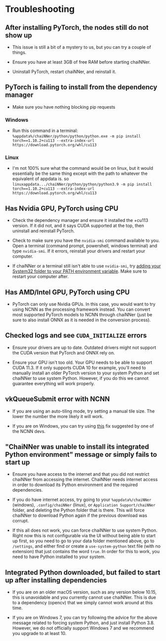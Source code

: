 # Troubleshooting

## After installing PyTorch, the nodes still do not show up

- This issue is still a bit of a mystery to us, but you can try a couple of things.

- Ensure you have at least 3GB of free RAM before starting chaiNNer.

- Uninstall PyTorch, restart chaiNNer, and reinstall it.

## PyTorch is failing to install from the dependency manager

- Make sure you have nothing blocking pip requests

### Windows

- Run this command in a terminal: `%appdata%/chaiNNer/python/python/python.exe -m pip install torch==1.10.2+cu113 --extra-index-url https://download.pytorch.org/whl/cu113`

### Linux

- I'm not 100% sure what the command would be on linux, but it would essentially be the same thing except with the path to whatever the equivalent of appdata is. so `linuxappdata.../chaiNNer/python/python/python3.9 -m pip install torch==1.10.2+cu113 --extra-index-url https://download.pytorch.org/whl/cu113`

## Has Nvidia GPU, PyTorch using CPU

- Check the dependency manager and ensure it installed the +cu113 version. If it did not, and it says CUDA supported at the top, then uninstall and reinstall PyTorch.

- Check to make sure you have the `nvidia-smi` command available to you. Open a terminal (command prompt, powershell, windows terminal) and type `nvidia-smi`. If it errors, reinstall your drivers and restart your computer.

- If chaiNNer or a terminal still isn't able to use `nvidia-smi`, try [adding your System32 folder to your PATH environment variable](https://www.computerhope.com/issues/ch000549.htm). Make sure to restart your computer after.

## Has AMD/Intel GPU, PyTorch using CPU

- PyTorch can only use Nvidia GPUs. In this case, you would want to try using NCNN as the processing framework instead. You can convert most supported PyTorch models to NCNN through chaiNNer (just be sure to also install ONNX as it is needed in the conversion process).

## Checked logs and see `CUDA_INITIALIZE` errors

- Ensure your drivers are up to date. Outdated drivers might not support the CUDA version that PyTorch and ONNX rely on.

- Ensure your GPU isn't too old. Your GPU needs to be able to support CUDA 11.3. If it only supports CUDA 10 for example, you'll need to manually install an older PyTorch version to your system Python and set chaiNNer to use system Python. However, if you do this we cannot guarantee everything will work properly.

## vkQueueSubmit error with NCNN

- If you are using an auto-tiling mode, try setting a manual tile size. The lower the number the more likely it will work.

- If you are on Windows, you can try using [this](https://github.com/chaiNNer-org/chaiNNer/issues/913#issuecomment-1247849063) fix suggested by one of the NCNN devs.

## "ChaiNNer was unable to install its integrated Python environment" message or simply fails to start up

- Ensure you have access to the internet and that you did not restrict chaiNNer from accessing the internet. ChaiNNer needs internet access in order to download its Python environment and the required dependencies.

- If you do have internet access, try going to your `%appdata%/chaiNNer` (windows), `.config/chaiNNer` (linux), or `Application Support/chaiNNer` folder, and deleting the Python folder that is there. This will force chaiNNer to download Python again if the previous download was corrupt.

- If this all does not work, you can force chaiNNer to use system Python. Right now this is not configurable via the UI without being able to start up first, so you need to go to your data folder mentioned above, go to `/settings`, and either find or create a `use-system-python` text file (with no extension) that just contains the word `true`. In order for this to work, you need to have Python installed to your system.

## Integrated Python downloaded, but failed to start up after installing dependencies

- If you are on an older macOS version, such as any version below 10.15, this is unavoidable and you currently cannot use chaiNNer. This is due to a dependency (opencv) that we simply cannot work around at this time.

- If you are on Windows 7, you can try following the advice for the above message related to forcing system Python, and just install Python 3.8. However, we do not officially support Windows 7 and we recommend you upgrade to at least 10.
